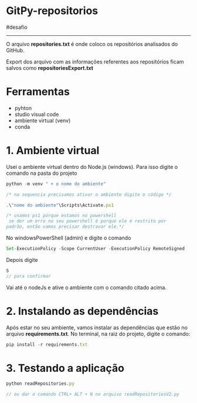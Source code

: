 # GitPy-repositorios
#desafio

------------------------
O arquivo **repositories.txt** é onde coloco os repositórios analisados do GitHub. 

Export dos arquivo  com as informações referentes aos repositórios ficam salvos como **repositoriesExport.txt**

# Ferramentas
- pyhton 
- studio visual code
- ambiente virtual (venv)  
- conda

# 1. Ambiente virtual
Usei o ambiente virtual dentro do Node.js (windows). Para isso digite o comando na pasta do projeto 

````javascript
python -m venv " + o nome do ambiente"

/* na sequencia precisamos ativar o ambiente digite o código */

.\"nome do ambiente"\Scripts\Activate.ps1 

/* usamos ps1 porque estamos no powershell 
 se der um erro no seu powershell é porque ele é restrito por 
padrão, então vamos precisar destravar ele.*/

````

No windowsPowerShell (admin) e digite o comando 
````javascript
Set-ExecutionPolicy -Scope CurrentUser -ExecutionPolicy RemoteSigned 
````
Depois digite 
````javascript
S 
// para confirmar
````

Vai até o nodeJs e ative o ambiente com o comando citado acima. 


# 2. Instalando as dependências
Após estar no seu ambiente, vamos instalar as dependências que estão no arquivo **requirements.txt**.
No terminal, na raiz do projeto, digite o comando:

````javascript
pip install -r requirements.txt
````
# 3. Testando a aplicação

````javascript
python readRepositories.py

// ou dar o comando CTRL+ ALT + N no arquivo readRepositoriesV2.py
````
